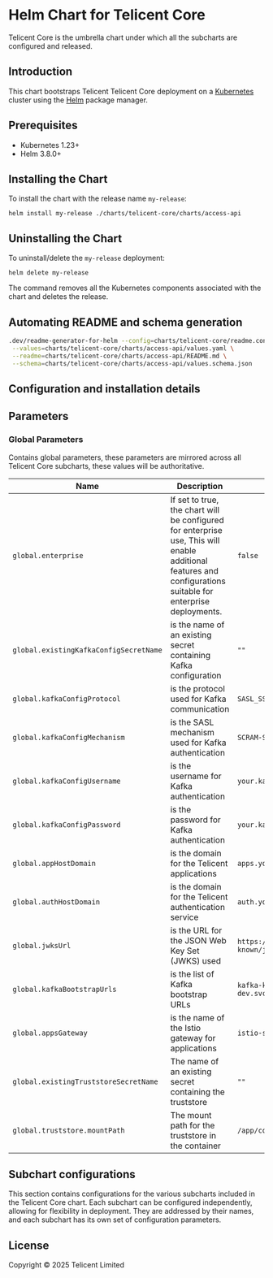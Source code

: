 # Helm Chart for Telicent Core

Telicent Core is the umbrella chart under which all the subcharts are configured and released.

## Introduction

This chart bootstraps Telicent Telicent Core deployment on a [Kubernetes](https://kubernetes.io) cluster using
the [Helm](https://helm.sh) package manager.

## Prerequisites

- Kubernetes 1.23+
- Helm 3.8.0+

## Installing the Chart

To install the chart with the release name `my-release`:

```console
helm install my-release ./charts/telicent-core/charts/access-api
```

## Uninstalling the Chart

To uninstall/delete the `my-release` deployment:

```console
helm delete my-release
```
The command removes all the Kubernetes components associated with the chart and deletes the release.

## Automating README and schema generation

```bash
.dev/readme-generator-for-helm --config=charts/telicent-core/readme.config \
 --values=charts/telicent-core/charts/access-api/values.yaml \
 --readme=charts/telicent-core/charts/access-api/README.md \
 --schema=charts/telicent-core/charts/access-api/values.schema.json
```

## Configuration and installation details

## Parameters

### Global Parameters

Contains global parameters, these parameters are mirrored across all Telicent Core subcharts, these values will be authoritative.

| Name                                   | Description                                                                                                                                                   | Value                                                    |
| -------------------------------------- | ------------------------------------------------------------------------------------------------------------------------------------------------------------- | -------------------------------------------------------- |
| `global.enterprise`                    | If set to true, the chart will be configured for enterprise use, This will enable additional features and configurations suitable for enterprise deployments. | `false`                                                  |
| `global.existingKafkaConfigSecretName` | is the name of an existing secret containing Kafka configuration                                                                                              | `""`                                                     |
| `global.kafkaConfigProtocol`           | is the protocol used for Kafka communication                                                                                                                  | `SASL_SSL`                                               |
| `global.kafkaConfigMechanism`          | is the SASL mechanism used for Kafka authentication                                                                                                           | `SCRAM-SHA-512`                                          |
| `global.kafkaConfigUsername`           | is the username for Kafka authentication                                                                                                                      | `your.kafka.username.here`                               |
| `global.kafkaConfigPassword`           | is the password for Kafka authentication                                                                                                                      | `your.kafka.password.here`                               |
| `global.appHostDomain`                 | is the domain for the Telicent applications                                                                                                                   | `apps.yourdomain.com`                                    |
| `global.authHostDomain`                | is the domain for the Telicent authentication service                                                                                                         | `auth.yourdomain.com`                                    |
| `global.jwksUrl`                       | is the URL for the JSON Web Key Set (JWKS) used                                                                                                               | `https://yourdomain.com/.well-known/jwks.json`           |
| `global.kafkaBootstrapUrls`            | is the list of Kafka bootstrap URLs                                                                                                                           | `kafka-kafka-bootstrap.kafka-dev.svc.cluster.local:9092` |
| `global.appsGateway`                   | is the name of the Istio gateway for applications                                                                                                             | `istio-system/gateways-apps`                             |
| `global.existingTruststoreSecretName`  | The name of an existing secret containing the truststore                                                                                                      | `""`                                                     |
| `global.truststore.mountPath`          | The mount path for the truststore in the container                                                                                                            | `/app/config/truststore`                                 |

## Subchart configurations 

This section contains configurations for the various subcharts included in the Telicent Core chart.
Each subchart can be configured independently, allowing for flexibility in deployment.
They are addressed by their names, and each subchart has its own set of configuration parameters.

## License

Copyright &copy; 2025 Telicent Limited